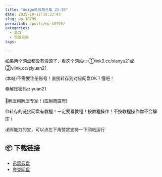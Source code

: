 ```yaml
---
title: "Amigo低音炮合集 21-25"
date: 2025-10-11T18:23:43
slug: wp-10799
permalink: /posts/wp-10799/
categories:
  - 盖📺
  - 恰饭合集
tags:

---
```


如果两个网盘都没有资源了，看这个网站👉①link3.cc/xianyu21或②vlink.cc/ziyuan21

(本站)不需要注册账号！直接转存到对应网盘OK？懂吧！

🟢解压密码:ziyuan21

🔵解压用解压专家！(应用商店有)

🟡转存的链接网盘有教程！一定要看教程！按教程操作！不按教程操作你不会解压！

💰🈶能力的宝，可以点左下角赞赏支持一下网站运行

## 📦 下载链接
- [迅雷云盘](https://blziyuan21.com/pay-download/10799?key=7933ccef92&down_id=0)
- [夸克网盘](https://blziyuan21.com/pay-download/10799?key=7933ccef92&down_id=1)

